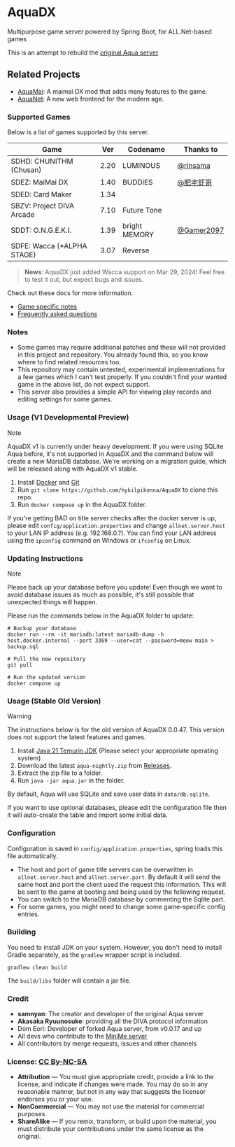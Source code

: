 # AquaDX

Multipurpose game server powered by Spring Boot, for ALL.Net-based games

This is an attempt to rebuild the [original Aqua server](https://dev.s-ul.net/NeumPhis/aqua)

## Related Projects

* [AquaMai](./AquaMai): A maimai DX mod that adds many features to the game.
* [AquaNet](./AquaNet): A new web frontend for the modern age.

### Supported Games

Below is a list of games supported by this server. 

| Game                       | Ver  | Codename      | Thanks to                                  |
|----------------------------|------|---------------|--------------------------------------------|
| SDHD: CHUNITHM (Chusan)    | 2.20 | LUMINOUS      | [@rinsama](https://github.com/mxihan)      |
| SDEZ: MaiMai DX            | 1.40 | BUDDiES       | [@肥宅虾哥](https://github.com/FeiZhaixiage)   |
| SDED: Card Maker           | 1.34 |               |                                            |
| SBZV: Project DIVA Arcade  | 7.10 | Future Tone   |                                            |
| SDDT: O.N.G.E.K.I.         | 1.39 | bright MEMORY | [@Gamer2097](https://github.com/Gamer2097) |
| SDFE: Wacca (*ALPHA STAGE) | 3.07 | Reverse       |                                            |

> **News**: AquaDX just added Wacca support on Mar 29, 2024! Feel free to test it out, but expect bugs and issues.

Check out these docs for more information.
* [Game specific notes](docs/game_specific_notes.md)
* [Frequently asked questions](docs/frequently_asked_questions.md)

### Notes
* Some games may require additional patches and these will not provided in this project and repository. You already found this, so you know where to find related resources too.
* This repository may contain untested, experimental implementations for a few games which I can't test properly. If you couldn't find your wanted game in the above list, do not expect support.
* This server also provides a simple API for viewing play records and editing settings for some games.

### Usage (V1 Developmental Preview)

> [!NOTE]
> AquaDX v1 is currently under heavy development.
> If you were using SQLite Aqua before, it's not supported in AquaDX and the command below will create a new MariaDB database.
> We're working on a migration guide, which will be released along with AquaDX v1 stable.

1. Install [Docker](https://www.docker.com/get-started/) and [Git](https://git-scm.com/downloads)
2. Run `git clone https://github.com/hykilpikonna/AquaDX` to clone this repo.
3. Run `docker compose up` in the AquaDX folder.

If you're getting BAD on title server checks after the docker server is up, please edit `config/application.properties` 
and change `allnet.server.host` to your LAN IP address (e.g. 192.168.0.?). You can find your LAN address using the `ipconfig` command on Windows or `ifconfig` on Linux. 

### Updating Instructions

> [!NOTE]
> Please back up your database before you update! Even though we want to avoid database issues as much as possible, it's still possible that unexpected things will happen.

Please run the commands below in the AquaDX folder to update:

```
# Backup your database
docker run --rm -it mariadb:latest mariadb-dump -h host.docker.internal --port 3369 --user=cat --password=meow main > backup.sql

# Pull the new repository
git pull

# Run the updated version
docker compose up
```

### Usage (Stable Old Version)

> [!WARNING]
> The instructions below is for the old version of AquaDX 0.0.47. This version does not support the latest features and games.

1. Install [Java 21 Temurin JDK](https://adoptium.net/temurin/releases/?version=21) (Please select your appropriate operating system)
2. Download the latest `aqua-nightly.zip` from [Releases](https://github.com/hykilpikonna/AquaDX/releases).
3. Extract the zip file to a folder.
4. Run `java -jar aqua.jar` in the folder.

By default, Aqua will use SQLite and save user data in `data/db.sqlite`.

If you want to use optional databases, please edit the configuration file then it will auto-create the table and import some initial data.

### Configuration
Configuration is saved in `config/application.properties`, spring loads this file automatically.

* The host and port of game title servers can be overwritten in `allnet.server.host` and `allnet.server.port`. By default it will send the same host and port the client used the request this information.
This will be sent to the game at booting and being used by the following request.
* You can switch to the MariaDB database by commenting the Sqlite part.
* For some games, you might need to change some game-specific config entries.

### Building
You need to install JDK on your system. However, you don't need to install Gradle separately, as the `gradlew` wrapper script is included.
```
gradlew clean build
```
The `build/libs` folder will contain a jar file.

### Credit
* **samnyan**: The creator and developer of the original Aqua server
* **Akasaka Ryuunosuke**: providing all the DIVA protocol information
* Dom Eori: Developer of forked Aqua server, from v0.0.17 and up
* All devs who contribute to the [MiniMe server](https://dev.s-ul.net/djhackers/minime)
* All contributors by merge requests, issues and other channels

### License: [CC By-NC-SA](https://creativecommons.org/licenses/by-nc-sa/4.0/deed.en)

* **Attribution** — You must give appropriate credit, provide a link to the license, and indicate if changes were made. You may do so in any reasonable manner, but not in any way that suggests the licensor endorses you or your use.
* **NonCommercial** — You may not use the material for commercial purposes.
* **ShareAlike** — If you remix, transform, or build upon the material, you must distribute your contributions under the same license as the original.
